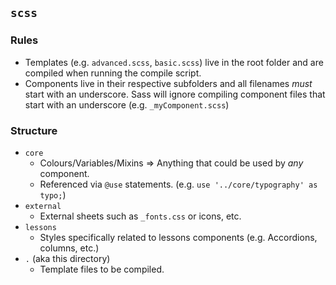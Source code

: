 ## `scss`

### Rules
- Templates (e.g. `advanced.scss`, `basic.scss`) live in the root folder and are compiled when running the compile script.
- Components live in their respective subfolders and all filenames *must* start with an underscore. Sass will ignore compiling component files that start with an underscore (e.g. `_myComponent.scss`)

### Structure
- `core`
  - Colours/Variables/Mixins => Anything that could be used by _any_ component.
  - Referenced via `@use` statements. (e.g. `use '../core/typography' as typo;`)
- `external`
  - External sheets such as `_fonts.css` or icons, etc.
- `lessons`
  - Styles specifically related to lessons components (e.g. Accordions, columns, etc.)
- `.` (aka this directory)
  - Template files to be compiled. 
